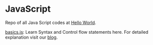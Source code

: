 # JavaScript

Repo of all Java Script codes at <a href="https://learnai1.home.blog">Hello World</a>.

<a href="https://github.com/Hello-World-Blog/JavaScript/blob/master/JS%20Basics/basics.js">basics.js</a>: Learn Syntax and Control flow statements here. For detailed explanation visit our <a href="https://learnai1.home.blog/2020/06/28/basics-of-javascript/">blog</a>. 
